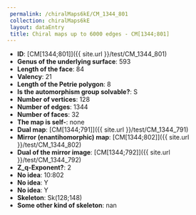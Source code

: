 ```yaml
--- 
 permalink: /chiralMaps6kE/CM_1344_801 
 collection: chiralMaps6kE
 layout: dataEntry
 title: Chiral maps up to 6000 edges - CM[1344;801]
---
```


- **ID**: [CM[1344;801]]({{ site.url }}/test/CM_1344_801)
- **Genus of the underlying surface**: 593
- **Length of the face**: 84
- **Valency**: 21
- **Length of the Petrie polygon**: 8
- **Is the automorphism group solvable?**: S
- **Number of vertices**: 128
- **Number of edges**: 1344
- **Number of faces**: 32
- **The map is self-**: none
- **Dual map**: [CM[1344;791]]({{ site.url }}/test/CM_1344_791)
- **Mirror (enantihomorphic) map**: [CM[1344;802]]({{ site.url }}/test/CM_1344_802)
- **Dual of the mirror image**: [CM[1344;792]]({{ site.url }}/test/CM_1344_792)
- **Z_q-Exponent?**: 2
- **No idea**:  10:802
- **No idea**: Y
- **No idea**: Y
- **Skeleton**: Sk(128;148)
- **Some other kind of skeleton**: nan

